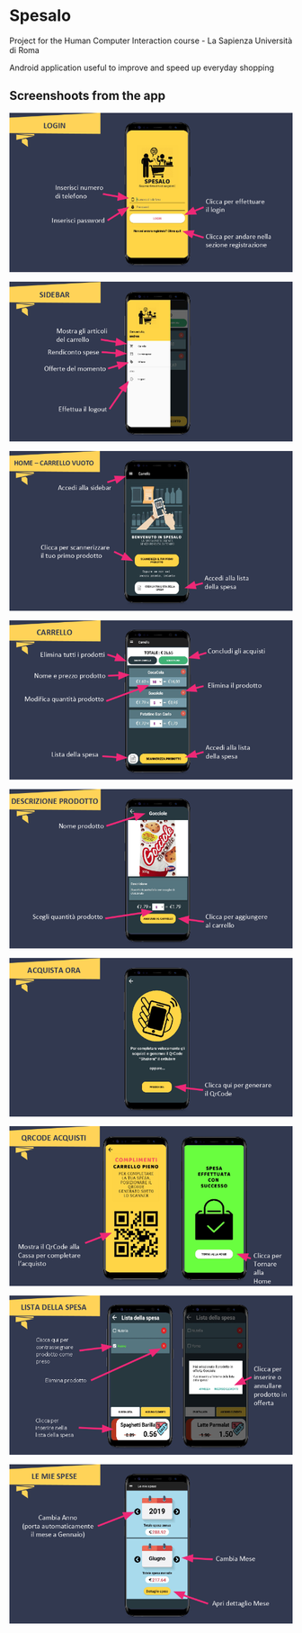 # Spesalo
Project for the Human Computer Interaction course - La Sapienza Università di Roma

Android application useful to improve and speed up everyday shopping

<h2>Screenshoots from the app</h2>

![alt text](https://github.com/andreamagnante/Spesalo/blob/master/examplePhotos/Screenshot%20from%202020-03-19%2017-05-54.png)

![alt text](https://github.com/andreamagnante/Spesalo/blob/master/examplePhotos/Screenshot%20from%202020-03-19%2017-06-10.png)

![alt text](https://github.com/andreamagnante/Spesalo/blob/master/examplePhotos/Screenshot%20from%202020-03-19%2017-06-22.png)

![alt text](https://github.com/andreamagnante/Spesalo/blob/master/examplePhotos/Screenshot%20from%202020-03-19%2017-06-32.png)

![alt text](https://github.com/andreamagnante/Spesalo/blob/master/examplePhotos/Screenshot%20from%202020-03-19%2017-06-44.png)

![alt text](https://github.com/andreamagnante/Spesalo/blob/master/examplePhotos/Screenshot%20from%202020-03-19%2017-06-56.png)

![alt text](https://github.com/andreamagnante/Spesalo/blob/master/examplePhotos/Screenshot%20from%202020-03-19%2017-07-07.png)

![alt text](https://github.com/andreamagnante/Spesalo/blob/master/examplePhotos/Screenshot%20from%202020-03-19%2017-07-36.png)

![alt text](https://github.com/andreamagnante/Spesalo/blob/master/examplePhotos/Screenshot%20from%202020-03-19%2017-07-56.png)
